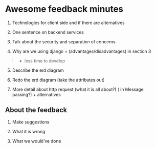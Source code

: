 # Awesome feedback minutes #

1. Technologies for client side and if there are alternatives

2. One sentence on backend services

3. Talk about the security and separation of concerns

4. Why are we using django + (advantages/disadvantages) in section 3

> - less time to develop

5. Describe the erd diagram

6. Redo the erd diagram (take the attributes out)

7. More detail about http request (what it is all about?) ( in Message passing?) + alternatives

## About the feedback ##

1. Make suggestions

2. What it is wrong

3. What we would've done